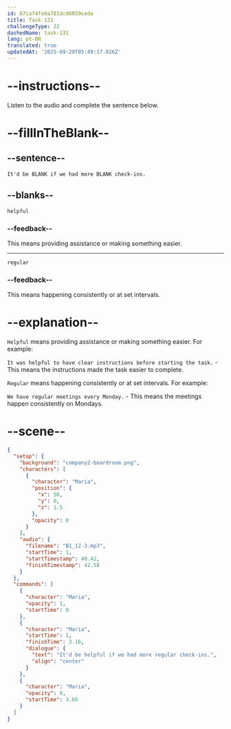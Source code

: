 ```yaml
---
id: 67caf4fe6a781dcd6059ceda
title: Task 131
challengeType: 22
dashedName: task-131
lang: pt-BR
translated: true
updatedAt: '2025-09-29T05:49:17.026Z'
---
```


<!-- (Audio) Maria: It'd be helpful if we had more regular check-ins. -->

# --instructions--

Listen to the audio and complete the sentence below.  

# --fillInTheBlank--

## --sentence--

`It'd be BLANK if we had more BLANK check-ins.`  

## --blanks--

`helpful`  

### --feedback--

This means providing assistance or making something easier.  

---  

`regular`  

### --feedback--

This means happening consistently or at set intervals.  

# --explanation--

`Helpful` means providing assistance or making something easier. For example:

`It was helpful to have clear instructions before starting the task.` - This means the instructions made the task easier to complete.

`Regular` means happening consistently or at set intervals. For example:

`We have regular meetings every Monday.` - This means the meetings happen consistently on Mondays.

# --scene--

```json
{
  "setup": {
    "background": "company2-boardroom.png",
    "characters": [
      {
        "character": "Maria",
        "position": {
          "x": 50,
          "y": 0,
          "z": 1.5
        },
        "opacity": 0
      }
    ],
    "audio": {
      "filename": "B1_12-3.mp3",
      "startTime": 1,
      "startTimestamp": 40.42,
      "finishTimestamp": 42.58
    }
  },
  "commands": [
    {
      "character": "Maria",
      "opacity": 1,
      "startTime": 0
    },
    {
      "character": "Maria",
      "startTime": 1,
      "finishTime": 3.16,
      "dialogue": {
        "text": "It'd be helpful if we had more regular check-ins.",
        "align": "center"
      }
    },
    {
      "character": "Maria",
      "opacity": 0,
      "startTime": 3.66
    }
  ]
}
```

